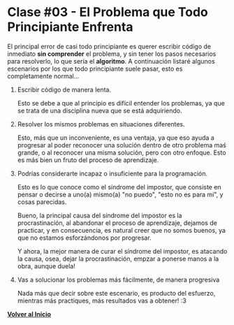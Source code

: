 # Clase \#03 - El Problema que Todo Principiante Enfrenta
El principal error de casi todo principiante es querer escribir código de inmediato **sin comprender** el problema, y sin tener los pasos necesarios para resolverlo, lo que sería el **algoritmo**. A continuación listaré algunos escenarios por los que todo principiante suele pasar, esto es completamente normal...
1. Escribir código de manera lenta.
    
    Esto se debe a que al principio es difícil entender los problemas, ya que se trata de una disciplina nueva que se está adquiriendo.

1. Resolver los mismos problemas en situaciones diferentes.

    Esto, más que un inconveniente, es una ventaja, ya que eso ayuda a progresar al poder reconocer una solución dentro de otro problema maś grande, o al reconocer una misma solución, pero con otro enfoque. Esto es más bien un fruto del proceso de aprendizaje.

1. Podrías considerarte incapaz o insuficiente para la programación.

    Esto es lo que conoce como el síndrome del impostor, que consiste en pensar o decirse a uno\(a\) mismo\(a\) "no puedo", "esto no es para mí", y cosas parecidas.

    Bueno, la principal causa del síndrome del impostor es la procrastinación, al abandonar el proceso de aprendizaje, dejamos de practicar, y en consecuencia, es natural creer que no somos buenos, ya que no estamos esforzándonos por progresar.

    Y ahora, la mejor manera de curar el síndrome del impostor, es atacando la causa, osea, dejar la procrastinación, empzar a ponerse manos a la obra, aunque duela!

1. Vas a solucionar los problemas más fácilmente, de manera progresiva

    Nada más que decir sobre este escenario, es producto del esfuerzo, mientras más practiques, más resultados vas a obtener! :3

[**Volver al Inicio**](/)
